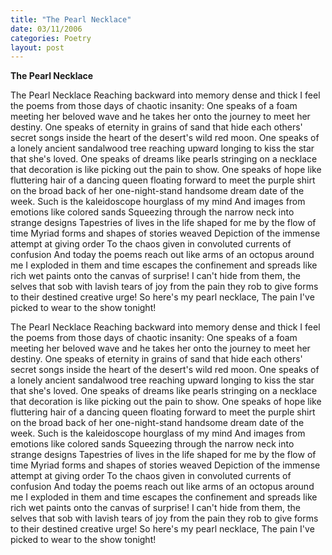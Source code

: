 ```yaml
---
title: "The Pearl Necklace"
date: 03/11/2006
categories: Poetry
layout: post
---
```


**The Pearl Necklace**

The Pearl Necklace
Reaching backward into memory dense and thick
I feel the poems from those days of chaotic insanity:
One speaks of a foam meeting her beloved wave
and he takes her onto the journey to meet her destiny.
One speaks of eternity in grains of sand
that hide each others' secret songs
inside the heart of the desert's wild red moon.
One speaks of a lonely ancient sandalwood tree
reaching upward longing to kiss the star that she's loved.
One speaks of dreams like pearls stringing on a necklace
that decoration is like picking out the pain to show.
One speaks of hope like fluttering hair of a dancing queen
floating forward to meet the purple shirt on the broad back
of her one-night-stand handsome dream date of the week.
Such is the kaleidoscope hourglass of my mind
And images from emotions like colored sands
Squeezing through the narrow neck into strange designs
Tapestries of lives in the life shaped for me by the flow of time
Myriad forms and shapes of stories weaved
Depiction of the immense attempt at giving order
To the chaos given in convoluted currents of confusion
And today the poems reach out like arms of an octopus around me
I exploded in them and time escapes the confinement and spreads
like rich wet paints onto the canvas of surprise!
I can't hide from them, the selves that sob
with lavish tears of joy from the pain they rob
to give forms to their destined creative urge!
So here's my pearl necklace,
The pain I've picked to wear to the show tonight!

The Pearl Necklace
Reaching backward into memory dense and thick
I feel the poems from those days of chaotic insanity:
One speaks of a foam meeting her beloved wave
and he takes her onto the journey to meet her destiny.
One speaks of eternity in grains of sand
that hide each others' secret songs
inside the heart of the desert's wild red moon.
One speaks of a lonely ancient sandalwood tree
reaching upward longing to kiss the star that she's loved.
One speaks of dreams like pearls stringing on a necklace
that decoration is like picking out the pain to show.
One speaks of hope like fluttering hair of a dancing queen
floating forward to meet the purple shirt on the broad back
of her one-night-stand handsome dream date of the week.
Such is the kaleidoscope hourglass of my mind
And images from emotions like colored sands
Squeezing through the narrow neck into strange designs
Tapestries of lives in the life shaped for me by the flow of time
Myriad forms and shapes of stories weaved
Depiction of the immense attempt at giving order
To the chaos given in convoluted currents of confusion
And today the poems reach out like arms of an octopus around me
I exploded in them and time escapes the confinement and spreads
like rich wet paints onto the canvas of surprise!
I can't hide from them, the selves that sob
with lavish tears of joy from the pain they rob
to give forms to their destined creative urge!
So here's my pearl necklace,
The pain I've picked to wear to the show tonight!

